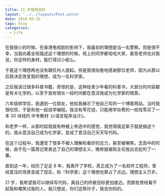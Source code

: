 ```yaml
---
title: 21 岁我想说的
layout: '../../layouts/Post.astro'
date: 2016-03-25
tags: blog
categories:
  - Life
---
```

在我很小的时候，在香港电视剧的影响下，我最初的理想是当一名警察。但是很不幸，当我向着全班描述这个理想的时候，班上的同学都哈哈大笑，甚至老师也对我说，你这样的身材，能打得过小偷么。

于是这个理想再也没有跟任何人提起。但是我很俗套地感谢那位老师，因为从那以后我决定改变我的理想，成为一名科学家。

之后我读过很多科普书籍，奇怪的是，这种给青少年看的科普书，大部分的内容都是有关化学的。以至于我有很长一段时间都在意淫我成为化学家的情景。

六年级转学后，我遇到一位朋友，他给我展示了他自己写的一个博客网站。当时我很吃惊，于是和他一起自学编程。我没有零花钱，只能用学杂费的一些找零买了一本 20 块钱的 中专教材《c语言程序设计》。

和老罗一样，从那时起我就有种被上帝选中的感觉，我觉得我这辈子就是搞这个的。我从意淫自己成为化学家，变成了意淫自己天天写代码。

在这个过程中，我遭受了很多不被人理解和看好的压力，甚至被嘲笑。念高中的时候，由于在一篇周记里表达了自己的理想主义，晚修就被班主任拖出去批判了一番。

直到这一年，经历了足足 8 年，我离开了学校，真正成为了一名软件工程师，曾经意淫的场景变成了现实，和『科学家』这个理想也算占了点边。理想主义万岁。

21 岁，我希望我可以继续写代码，离自己的终极目标更加接近。而那些曾经看不起我和嘲笑过我的人，我只想说，你们这帮孙子，我去你妈的。